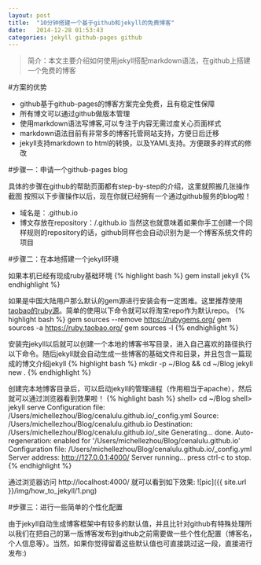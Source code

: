 ```yaml
---
layout: post
title:  "10分钟搭建一个基于github和jekyll的免费博客"
date:   2014-12-28 01:53:43
categories: jekyll github-pages github
---
```


>简介：本文主要介绍如何使用jekyll搭配markdown语法，在github上搭建一个免费的博客



#方案的优势
- github基于github-pages的博客方案完全免费，且有稳定性保障
- 所有博文可以通过github做版本管理
- 使用markdown语法写博客,可以专注于内容无需过度关心页面样式
- markdown语法目前有非常多的博客托管网站支持，方便日后迁移
- jekyll支持markdown to html的转换，以及YAML支持。方便跟多的样式的修改



#步骤一：申请一个github-pages blog

具体的步骤在github的帮助页面都有step-by-step的介绍，这里就照搬几张操作截图
按照以下步骤操作以后，现在你就已经拥有一个通过github服务的blog啦！
- 域名是：<username>.github.io
- 博文存放在repository：<username>/<username>.github.io
当然这也就意味着如果你手工创建一个同样规则的repository的话，github同样也会自动识别为是一个博客系统文件的项目



#步骤二：在本地搭建一个jekyll环境

如果本机已经有现成ruby基础环境
{% highlight bash %}
gem install jekyll
{% endhighlight %}

如果是中国大陆用户那么默认的gem源进行安装会有一定困难。这里推荐使用[taobao的ruby源](https://ruby.taobao.org/)。简单的使用以下命令就可以将淘宝repo作为默认repo。
{% highlight bash %}
gem sources --remove https://rubygems.org/
gem sources -a https://ruby.taobao.org/
gem sources -l
{% endhighlight %}

安装完jekyll以后就可以创建一个本地的博客书写目录，进入自己喜欢的路径执行以下命令。随后jekyll就会自动生成一些博客的基础文件和目录，并且包含一篇现成的博文介绍jekyll
{% highlight bash %}
mkdir -p ~/Blog && cd ~/Blog
jekyll new .
{% endhighlight %}

创建完本地博客目录后，可以启动jekyll的管理进程（作用相当于apache），然后就可以通过浏览器看到效果啦！
{% highlight bash %}
shell> cd ~/Blog
shell> jekyll serve
Configuration file: /Users/michellezhou/Blog/cenalulu.github.io/_config.yml
Source: /Users/michellezhou/Blog/cenalulu.github.io
Destination: /Users/michellezhou/Blog/cenalulu.github.io/_site
Generating...
done.
Auto-regeneration: enabled for '/Users/michellezhou/Blog/cenalulu.github.io'
Configuration file: /Users/michellezhou/Blog/cenalulu.github.io/_config.yml
Server address: http://127.0.0.1:4000/
Server running... press ctrl-c to stop.
{% endhighlight %}

通过浏览器访问 http://localhost:4000/ 就可以看到如下效果:
![pic]({{ site.url }}/img/how_to_jekyll/1.png)

#步骤三：进行一些简单的个性化配置

由于jekyll自动生成博客框架中有较多的默认值，并且比针对github有特殊处理所以我们在把自己的第一版博客发布到github之前需要做一些个性化配置（博客名，个人信息等）。当然，如果你觉得留着这些默认值也可直接跳过这一段，直接进行发布:)
















